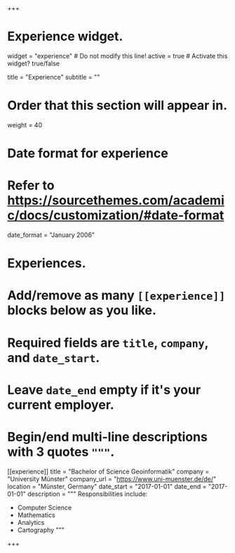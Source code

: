 +++
# Experience widget.
widget = "experience"  # Do not modify this line!
active = true  # Activate this widget? true/false

title = "Experience"
subtitle = ""

# Order that this section will appear in.
weight = 40

# Date format for experience
#   Refer to https://sourcethemes.com/academic/docs/customization/#date-format
date_format = "January 2006"

# Experiences.
#   Add/remove as many `[[experience]]` blocks below as you like.
#   Required fields are `title`, `company`, and `date_start`.
#   Leave `date_end` empty if it's your current employer.
#   Begin/end multi-line descriptions with 3 quotes `"""`.
[[experience]]
  title = "Bachelor of Science Geoinformatik"
  company = "University Münster"
  company_url = "https://www.uni-muenster.de/de/"
  location = "Münster, Germany"
  date_start = "2017-01-01"
  date_end = "2017-01-01"
  description = """
  Responsibilities include:

  * Computer Science
  * Mathematics
  * Analytics
  * Cartography
  """

+++

